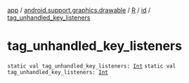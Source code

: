 [app](../../../index.md) / [android.support.graphics.drawable](../../index.md) / [R](../index.md) / [id](index.md) / [tag_unhandled_key_listeners](./tag_unhandled_key_listeners.md)

# tag_unhandled_key_listeners

`static val tag_unhandled_key_listeners: `[`Int`](https://kotlinlang.org/api/latest/jvm/stdlib/kotlin/-int/index.html)
`static val tag_unhandled_key_listeners: `[`Int`](https://kotlinlang.org/api/latest/jvm/stdlib/kotlin/-int/index.html)